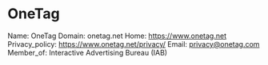 
# OneTag

Name: OneTag
Domain: onetag.net
Home: https://www.onetag.net
Privacy_policy: https://www.onetag.net/privacy/
Email: privacy@onetag.com
Member_of: Interactive Advertising Bureau (IAB)

